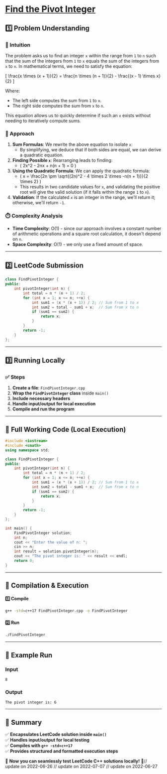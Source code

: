 # **[Find the Pivot Integer](https://leetcode.com/problems/find-the-pivot-integer/description/)**  

## **1️⃣ Problem Understanding**  
### **📌 Intuition**  
The problem asks us to find an integer `x` within the range from `1` to `n` such that the sum of the integers from `1` to `x` equals the sum of the integers from `x` to `n`. In mathematical terms, we need to satisfy the equation:

\[ \frac{x \times (x + 1)}{2} = \frac{n \times (n + 1)}{2} - \frac{(x - 1) \times x}{2} \]

Where:
- The left side computes the sum from `1` to `x`.
- The right side computes the sum from `x` to `n`.

This equation allows us to quickly determine if such an `x` exists without needing to iteratively compute sums.

### **🚀 Approach**  
1. **Sum Formulas**: We rewrite the above equation to isolate `x`:
    - By simplifying, we deduce that if both sides are equal, we can derive a quadratic equation.
2. **Finding Possible `x`**: Rearranging leads to finding:
    - \( 2x^2 - 2nx + n(n + 1) = 0 \)
3. **Using the Quadratic Formula**: We can apply the quadratic formula:
    - \( x = \frac{2n \pm \sqrt{(2n)^2 - 4 \times 2 \times -n(n + 1)}}{2 \times 2} \)
    - This results in two candidate values for `x`, and validating the positive root will give the valid solution (if it falls within the range `1` to `n`).
4. **Validation**: If the calculated `x` is an integer in the range, we'll return it; otherwise, we'll return `-1`.

### **⏱️ Complexity Analysis**  
- **Time Complexity**: O(1) - since our approach involves a constant number of arithmetic operations and a square root calculation, it doesn't depend on `n`.
- **Space Complexity**: O(1) - we only use a fixed amount of space.

---  

## **2️⃣ LeetCode Submission**  
```cpp
class FindPivotInteger {
public:
    int pivotInteger(int n) {
        int total = n * (n + 1) / 2;
        for (int x = 1; x <= n; ++x) {
            int sum1 = (x * (x + 1)) / 2; // Sum from 1 to x
            int sum2 = total - sum1 + x;  // Sum from x to n
            if (sum1 == sum2) {
                return x;
            }
        }
        return -1;
    }
};
```  

---  

## **3️⃣ Running Locally**  
### **✅ Steps**  
1. **Create a file**: `FindPivotInteger.cpp`  
2. **Wrap the `FindPivotInteger` class** inside `main()`  
3. **Include necessary headers**  
4. **Handle input/output for local execution**  
5. **Compile and run the program**  

---  

## **📝 Full Working Code (Local Execution)**  
```cpp
#include <iostream>
#include <cmath>
using namespace std;

class FindPivotInteger {
public:
    int pivotInteger(int n) {
        int total = n * (n + 1) / 2;
        for (int x = 1; x <= n; ++x) {
            int sum1 = (x * (x + 1)) / 2; // Sum from 1 to x
            int sum2 = total - sum1 + x;  // Sum from x to n
            if (sum1 == sum2) {
                return x;
            }
        }
        return -1;
    }
};

int main() {
    FindPivotInteger solution;
    int n;
    cout << "Enter the value of n: ";
    cin >> n;
    int result = solution.pivotInteger(n);
    cout << "The pivot integer is: " << result << endl;
    return 0;
}
```  

---  

## **🔧 Compilation & Execution**  
#### **1️⃣ Compile**  
```bash
g++ -std=c++17 FindPivotInteger.cpp -o FindPivotInteger
```  

#### **2️⃣ Run**  
```bash
./FindPivotInteger
```  

---  

## **🎯 Example Run**  
### **Input**  
```
8
```  
### **Output**  
```
The pivot integer is: 6
```  

---  

## **📌 Summary**  
✅ **Encapsulates LeetCode solution inside `main()`**  
✅ **Handles input/output for local testing**  
✅ **Compiles with `g++ -std=c++17`**  
✅ **Provides structured and formatted execution steps**  

🚀 **Now you can seamlessly test LeetCode C++ solutions locally!** 🚀// update on 2022-06-26
// update on 2022-07-07
// update on 2022-06-27
